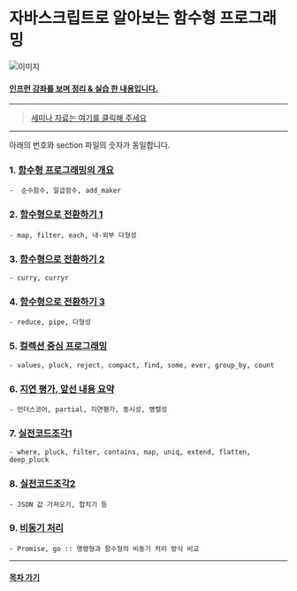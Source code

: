 # 자바스크립트로 알아보는 함수형 프로그래밍

![이미지](https://postfiles.pstatic.net/MjAxODA0MDJfMjMx/MDAxNTIyNjYwNDU0Nzc4.zYfFUekLjol9Wh0oFeR6LMVHkPNSNW48wyw0eTMPyXMg.eNvAJ522859HxAsJFfHzEKEKfG0UW5X67hrs_--bQdcg.JPEG.1ilsang/%EC%8A%AC%EB%9D%BC%EC%9D%B4%EB%93%9C01.jpeg?type=w966)

#### [인프런 강좌를 보며 정리 & 실습 한 내용입니다.](https://www.inflearn.com/course/%ED%95%A8%EC%88%98%ED%98%95-%ED%94%84%EB%A1%9C%EA%B7%B8%EB%9E%98%EB%B0%8D/)

<hr/>

> [세미나 자료는 여기를 클릭해 주세요](http://1ilsang.blog.me/221243281518)
<hr/>


아래의 번호와 section 파일의 숫자가 동일합니다.

### 1. [함수형 프로그래밍의 개요](http://1ilsang.blog.me/221229579578)
    -  순수함수, 일급함수, add_maker
### 2. [함수형으로 전환하기 1](http://1ilsang.blog.me/221232065315)
    - map, filter, each, 내-외부 다형성
### 3. [함수형으로 전환하기 2](http://1ilsang.blog.me/221232386541)
    - curry, curryr
### 4. [함수형으로 전환하기 3](http://1ilsang.blog.me/221234585834)
    - reduce, pipe, 다형성
### 5. [컬렉션 중심 프로그래밍](http://1ilsang.blog.me/221235371649)
    - values, pluck, reject, compact, find, some, ever, group_by, count
### 6. [지연 평가, 앞선 내용 요약](http://1ilsang.blog.me/221235663973)
    - 언더스코어, partial, 지연평가, 동시성, 병렬성
### 7. [실전코드조각1](http://1ilsang.blog.me/221237771328)
    - where, pluck, filter, contains, map, uniq, extend, flatten, deep_pluck  
### 8. [실전코드조각2](http://1ilsang.blog.me/221238107720)
    - JSON 값 가져오기, 합치기 등
### 9. [비동기 처리](http://1ilsang.blog.me/221238108709)
    - Promise, go :: 명령형과 함수형의 비동기 처리 방식 비교
    
- - -
#### [목차 가기](./../../../Study/)
